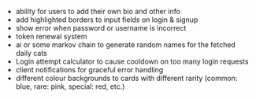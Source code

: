 - ability for users to add their own bio and other info
- add highlighted borders to input fields on login & signup
- show error when password or username is incorrect
- token renewal system
- ai or some markov chain to generate random names for the fetched daily cats
- Login attempt calculator to cause cooldown on too many login requests
- client notifications for graceful error handling
- different colour backgrounds to cards with different rarity (common: blue, rare: pink, special: red, etc.)

